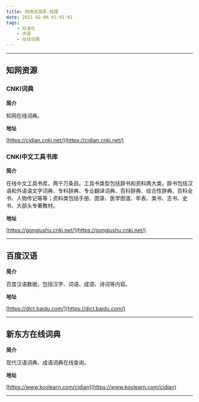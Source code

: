 ```yaml
---
title: 网络资源库-梳理
date: 2021-02-06 01:01:01
tags: 
	- 标准化
	- 术语
	- 在线词典
---
```


---

## 知网资源

### CNKI词典

**简介**

知网在线词典。

**地址**

[https://cidian.cnki.net/](https://cidian.cnki.net/)

### CNKI中文工具书库

**简介**

在线中文工具书库，两千万条目。工具书类型包括辞书和资料两大类，辞书包括汉语和外语语文字词典、专科辞典、专业翻译词典、百科辞典、综合性辞典、百科全书、人物传记等等；资料类包括手册、图录、医学图谱、年表、类书、志书、史书、大部头专著教材。

**地址**

[https://gongjushu.cnki.net/](https://gongjushu.cnki.net/)

---

## 百度汉语

**简介**

百度汉语数据，包括汉字、词语、成语、诗词等内容。


**地址**

[https://dict.baidu.com/](https://dict.baidu.com/)

---

## 新东方在线词典

**简介**

现代汉语词典、成语词典在线查询。

**地址**

[https://www.koolearn.com/cidian](https://www.koolearn.com/cidian)

---

